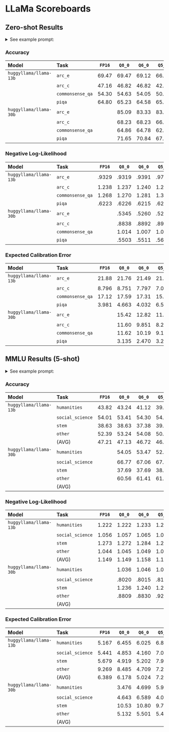 # LLaMa Scoreboards

## Zero-shot Results

<details>
  <summary>See example prompt:</summary>

```python
>>> from transformerx.tasks import ARCEasy
>>> task = ARCEasy()
>>> 
>>> task.create_qa_prompt_choices_fewshot([], task.valid_docs()[0])
'The following are multiple choice questions (with answers) about common sense reasoning.\n\nWhich technology was developed most recently?\nA. cellular telephone\nB. television\nC. refrigerator\nD. airplane\nAnswer:'
>>> 
>>> print(task.create_qa_prompt_choices_fewshot([], task.valid_docs()[0]))
The following are multiple choice questions (with answers) about common sense reasoning.

Which technology was developed most recently?
A. cellular telephone
B. television
C. refrigerator
D. airplane
Answer:
>>> 
```
</details>

### Accuracy

| Model                  | Task             | `FP16` | `Q8_0` | `Q6_0` | `Q5_0` | `Q4_0` |
| :-                     | :-               | :-:    | :-:    | :-:    | :-:    | :-:    |
| `huggyllama/llama-13b` | `arc_e`          | 69.47  | 69.47  | 69.12  | 66.49  | 55.26  |
|                        | `arc_c`          | 47.16  | 46.82  | 46.82  | 42.81  | 32.78  |
|                        | `commonsense_qa` | 54.30  | 54.63  | 54.05  | 50.78  | 37.18  |
|                        | `piqa`           | 64.80  | 65.23  | 64.58  | 65.02  | 61.43  |
| `huggyllama/llama-30b` | `arc_e`          |        | 85.09  | 83.33  | 83.68  | 81.40  |
|                        | `arc_c`          |        | 68.23  | 68.23  | 66.89  | 60.54  |
|                        | `commonsense_qa` |        | 64.86  | 64.78  | 62.82  | 62.00  |
|                        | `piqa`           |        | 71.65  | 70.84  | 67.95  | 68.28  |

### Negative Log-Likelihood

| Model                  | Task             | `FP16` | `Q8_0` | `Q6_0` | `Q5_0` | `Q4_0` |
| :-                     | :-               | :-:    | :-:    | :-:    | :-:    | :-:    |
| `huggyllama/llama-13b` | `arc_e`          | .9329  | .9319  | .9391  | .9798  | 1.127  |
|                        | `arc_c`          | 1.238  | 1.237  | 1.240  | 1.249  | 1.385  |
|                        | `commonsense_qa` | 1.268  | 1.270  | 1.281  | 1.321  | 1.481  |
|                        | `piqa`           | .6223  | .6226  | .6215  | .6266  | .6434  |
| `huggyllama/llama-30b` | `arc_e`          |        | .5345  | .5260  | .5271  | .5939  |
|                        | `arc_c`          |        | .8838  | .8892  | .8996  | .9907  |
|                        | `commonsense_qa` |        | 1.014  | 1.007  | 1.043  | 1.091  |
|                        | `piqa`           |        | .5503  | .5511  | .5660  | .5667  |

### Expected Calibration Error

| Model                  | Task             | `FP16` | `Q8_0` | `Q6_0` | `Q5_0` | `Q4_0` |
| :-                     | :-               | :-:    | :-:    | :-:    | :-:    | :-:    |
| `huggyllama/llama-13b` | `arc_e`          | 21.88  | 21.76  | 21.49  | 21.00  | 16.83  |
|                        | `arc_c`          | 8.796  | 8.751  | 7.797  | 7.011  | 7.332  |
|                        | `commonsense_qa` | 17.12  | 17.59  | 17.31  | 15.66  | 7.607  |
|                        | `piqa`           | 3.981  | 4.663  | 4.032  | 6.574  | 2.515  |
| `huggyllama/llama-30b` | `arc_e`          |        | 15.42  | 12.82  | 11.81  | 13.02  |
|                        | `arc_c`          |        | 11.60  | 9.851  | 8.263  | 8.313  |
|                        | `commonsense_qa` |        | 11.62  | 10.19  | 9.189  | 11.65  |
|                        | `piqa`           |        | 3.135  | 2.470  | 3.291  | 2.733  |

## MMLU Results (5-shot)

<details>
  <summary>See example prompt:</summary>

```python
>>> from transformerx.tasks import HendrycksTest
>>> task = HendrycksTest(subject='formal_logic')
>>>
>>> task.create_qa_prompt_choices_fewshot(task.kshot_docs()[:5], task.valid_docs()[0])
"The following are multiple choice questions (with answers) about formal logic.\n\nSelect the best translation into predicate logic: No people drive on Mars.\nA. ~Pd\nB. (∀x)(Px ∨ ~Dx)\nC. (∀x)(Px ⊃ ~Dx)\nD. ~Dp\nAnswer: C\n\nSelect the best translation into predicate logic.George borrows Hector's lawnmower. (g: George; h: Hector; l: Hector's lawnmower; Bxyx: x borrows y from z)\nA. Blgh\nB. Bhlg\nC. Bglh\nD. Bghl\nAnswer: C\n\nSelect the best English interpretation of the given arguments in predicate logic.\nDm\n(∀x)(Wx ⊃ ~Dx)\n(∀x)Wx ∨ Ag\t/ (∃x)Ax\nA. Marina is a dancer. Some weaklings are not dancers. Either everything is aweakling or Georgia plays volleyball. So something plays volleyball.\nB. Marina is a dancer. No weakling is a dancer. Everything is either a weakling or plays volleyball. So something plays volleyball.\nC. Marina is a dancer. Some weaklings are not dancers. Everything is either a weakling or plays volleyball. So something plays volleyball.\nD. Marina is a dancer. No weakling is a dancer. Either everything is a weakling or Georgia plays volleyball. So something plays volleyball.\nAnswer: D\n\nConstruct a complete truth table for the following pairs of propositions. Then, using the truth tables, determine whether the statements are logically equivalent or contradictory. If neither, determine whether they are consistent or inconsistent. Justify your answers.\nE ⊃ (F · E) and ~E · F\nA. Logically equivalent\nB. Contradictory\nC. Neither logically equivalent nor contradictory, but consistent\nD. Inconsistent\nAnswer: C\n\nWhich of the given formulas of PL is the best symbolization of the following sentence?\nTurtles live long lives and are happy creatures, unless they are injured.\nA. (L • H) ≡ I\nB. (L • H) ∨ I\nC. L • (H ∨ I)\nD. L • (H ⊃ R)\nAnswer: B\n\nIdentify the antecedent of the following conditional proposition: If the Bees win their first game, then neither the Aardvarks nor the Chipmunks win their first games.\nA. The Aardvarks do not win their first game.\nB. The Bees win their first game.\nC. The Chipmunks do not win their first game.\nD. Neither the Aardvarks nor the Chipmunks win their first games.\nAnswer:"
>>>
>>> print(task.create_qa_prompt_choices_fewshot(task.kshot_docs()[:5], task.valid_docs()[0]))
The following are multiple choice questions (with answers) about formal logic.

Select the best translation into predicate logic: No people drive on Mars.
A. ~Pd
B. (∀x)(Px ∨ ~Dx)
C. (∀x)(Px ⊃ ~Dx)
D. ~Dp
Answer: C

Select the best translation into predicate logic.George borrows Hector's lawnmower. (g: George; h: Hector; l: Hector's lawnmower; Bxyx: x borrows y from z)
A. Blgh
B. Bhlg
C. Bglh
D. Bghl
Answer: C

Select the best English interpretation of the given arguments in predicate logic.
Dm
(∀x)(Wx ⊃ ~Dx)
(∀x)Wx ∨ Ag     / (∃x)Ax
A. Marina is a dancer. Some weaklings are not dancers. Either everything is a weakling or Georgia plays volleyball. So something plays volleyball.
B. Marina is a dancer. No weakling is a dancer. Everything is either a weakling or plays volleyball. So something plays volleyball.
C. Marina is a dancer. Some weaklings are not dancers. Everything is either a weakling or plays volleyball. So something plays volleyball.
D. Marina is a dancer. No weakling is a dancer. Either everything is a weakling or Georgia plays volleyball. So something plays volleyball.
Answer: D

Construct a complete truth table for the following pairs of propositions. Then, using the truth tables, determine whether the statements are logically equivalent or contradictory. If neither, determine whether they are consistent or inconsistent. Justify your answers.
E ⊃ (F · E) and ~E · F
A. Logically equivalent
B. Contradictory
C. Neither logically equivalent nor contradictory, but consistent
D. Inconsistent
Answer: C

Which of the given formulas of PL is the best symbolization of the following sentence?
Turtles live long lives and are happy creatures, unless they are injured.
A. (L • H) ≡ I
B. (L • H) ∨ I
C. L • (H ∨ I)
D. L • (H ⊃ R)
Answer: B

Identify the antecedent of the following conditional proposition: If the Bees win their first game, then neither the Aardvarks nor the Chipmunks win their first games.
A. The Aardvarks do not win their first game.
B. The Bees win their first game.
C. The Chipmunks do not win their first game.
D. Neither the Aardvarks nor the Chipmunks win their first games.
Answer:
>>>
```
</details>

### Accuracy

| Model                  | Task             | `FP16` | `Q8_0` | `Q6_0` | `Q5_0` | `Q4_0` |
| :-                     | :-               | :-:    | :-:    | :-:    | :-:    | :-:    |
| `huggyllama/llama-13b` | `humanities`     | 43.82  | 43.24  | 41.12  | 39.77  | 38.61  |
|                        | `social_science` | 54.01  | 53.41  | 54.30  | 54.01  | 47.18  |
|                        | `stem`           | 38.63  | 38.63  | 37.38  | 39.25  | 35.51  |
|                        | `other`          | 52.39  | 53.24  | 54.08  | 50.99  | 49.58  |
|                        | (AVG)            | 47.21  | 47.13  | 46.72  | 46.01  | 42.72  |
| `huggyllama/llama-30b` | `humanities`     |        | 54.05  | 53.47  | 52.32  | 52.12  |
|                        | `social_science` |        | 66.77  | 67.06  | 67.36  | 63.50  |
|                        | `stem`           |        | 37.69  | 37.69  | 38.63  | 38.01  |
|                        | `other`          |        | 60.56  | 61.41  | 61.13  | 56.90  |
|                        | (AVG)            | 

### Negative Log-Likelihood

| Model                  | Task             | `FP16` | `Q8_0` | `Q6_0` | `Q5_0` | `Q4_0` |
| :-                     | :-               | :-:    | :-:    | :-:    | :-:    | :-:    |
| `huggyllama/llama-13b` | `humanities`     | 1.222  | 1.222  | 1.233  | 1.240  | 1.294  |
|                        | `social_science` | 1.056  | 1.057  | 1.065  | 1.083  | 1.166  |
|                        | `stem`           | 1.273  | 1.272  | 1.284  | 1.282  | 1.333  |
|                        | `other`          | 1.044  | 1.045  | 1.049  | 1.061  | 1.108  |
|                        | (AVG)            | 1.149  | 1.149  | 1.158  | 1.167  | 1.225  |
| `huggyllama/llama-30b` | `humanities`     |        | 1.036  | 1.046  | 1.055  | 1.090  |
|                        | `social_science` |        | .8020  | .8015  | .8177  | .8843  |
|                        | `stem`           |        | 1.236  | 1.240  | 1.255  | 1.277  |
|                        | `other`          |        | .8809  | .8830  | .9214  | .9481  |
|                        | (AVG)            | 

### Expected Calibration Error

| Model                  | Task             | `FP16` | `Q8_0` | `Q6_0` | `Q5_0` | `Q4_0` |
| :-                     | :-               | :-:    | :-:    | :-:    | :-:    | :-:    |
| `huggyllama/llama-13b` | `humanities`     | 5.167  | 6.455  | 6.025  | 6.872  | 6.221  |
|                        | `social_science` | 5.441  | 4.853  | 4.160  | 7.089  | 5.164  |
|                        | `stem`           | 5.679  | 4.919  | 5.202  | 7.966  | 5.494  |
|                        | `other`          | 9.269  | 8.485  | 4.709  | 7.246  | 5.796  |
|                        | (AVG)            | 6.389  | 6.178  | 5.024  | 7.293  | 5.669  |
| `huggyllama/llama-30b` | `humanities`     |        | 3.476  | 4.699  | 5.996  | 3.953  |
|                        | `social_science` |        | 4.643  | 6.589  | 4.058  | 5.506  |
|                        | `stem`           |        | 10.53  | 10.80  | 9.745  | 8.483  |
|                        | `other`          |        | 5.132  | 5.501  | 5.483  | 5.866  |
|                        | (AVG)            | 
